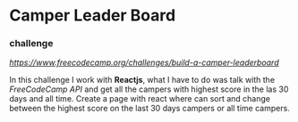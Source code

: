 # Camper Leader Board
### challenge
*https://www.freecodecamp.org/challenges/build-a-camper-leaderboard*

In this challenge I work with **Reactjs**, what I have to do was talk with the *FreeCodeCamp API* and get all the campers with highest score in the las 30 days and all time. Create a page with react where can sort and change between the highest score on the last 30 days campers or all time campers.

